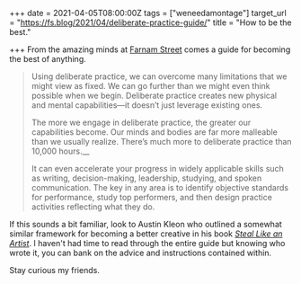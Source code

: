 +++
date = 2021-04-05T08:00:00Z
tags = ["weneedamontage"]
target_url = "https://fs.blog/2021/04/deliberate-practice-guide/"
title = "How to be the best."

+++
From the amazing minds at [Farnam Street](https://fs.blog) comes a guide for becoming the best of anything.

> Using deliberate practice, we can overcome many limitations that we might view as fixed. We can go further than we might even think possible when we begin. Deliberate practice creates new physical and mental capabilities—it doesn’t just leverage existing ones.
>
>   
> The more we engage in deliberate practice, the greater our capabilities become. Our minds and bodies are far more malleable than we usually realize. There’s much more to deliberate practice than 10,000 hours.__
>
> It can even accelerate your progress in widely applicable skills such as writing, decision-making, leadership, studying, and spoken communication. The key in any area is to identify objective standards for performance, study top performers, and then design practice activities reflecting what they do.

If this sounds a bit familiar, look to Austin Kleon who outlined a somewhat similar framework for becoming a better creative in his book [_Steal Like an Artist_](https://bookshop.org/books/steal-like-an-artist-10-things-nobody-told-you-about-being-creative/9780761169253). I haven't had time to read through the entire guide but knowing who wrote it, you can bank on the advice and instructions contained within.

Stay curious my friends.